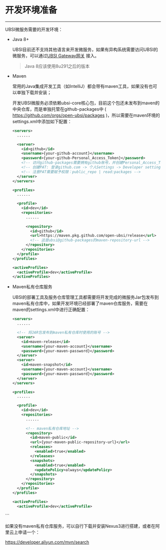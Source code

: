 # 开发环境准备

---

UBSI微服务需要的开发环境：

- Java 8+

  UBSI目前还不支持其他语言来开发微服务，如果有异构系统需要访问UBSI的微服务，可以通过[UBSI Gateway网关](../gateway/readme.md) 接入。

  > Java 8应该使用8u291之后的版本

- Maven

  常用的Java集成开发工具（如IntelliJ）都会带有maven工具，如果没有也可以单独下载并安装；

  开发UBSI微服务必须依赖ubsi-core核心包，目前这个包还未发布到maven的中央仓库，而是单独托管在github-packages中 ( https://github.com/orgs/open-ubsi/packages )，所以需要在maven环境的settings.xml中添加如下配置：

  ```xml
  <servers>
    ......
  
    <server>
      <id>github</id>
      <username>{your-github-account}</username>
      <password>{your-github-Personal_Access_Token}</password>
      <!-- 访问github-packages需要拥有github账号，并创建Personal_Access_Token(PAT) -->
      <!-- 创建PAT: 登录github.com -> 个人Settings -> Developer settings -> Personal access tokens -> Generate new token -->
      <!-- 注意PAT需要赋予权限：public_repo | read:packages -->
    </server>
  </servers>
  
  <profiles>
    ......
  
    <profile>
      <id>dev</id>
      <repositories>
        ......
        
        <repository>
          <id>github</id>
          <url>https://maven.pkg.github.com/open-ubsi/release</url>
          <!-- 这是ubsi@github-packages的maven-repository-url -->
        </repository>
      </repositories>
    </profile>
  </profiles>
  
  <activeProfiles>
    <activeProfile>dev</activeProfile>
  </activeProfiles>
  ```

- Maven私有仓库服务

  UBSI的部署工具及服务仓库管理工具都需要将开发完成的微服务Jar包发布到maven私有仓库中，如果开发环境已经部署了maven仓库服务，需要在maven的settings.xml中进行正确配置：

  ```xml
  <servers>
    ......
  
    <!-- 将JAR包发布到maven私有仓库时使用的账号 -->
    <server>
      <id>maven-release</id>
      <username>{your-maven-account}</username>
      <password>{your-maven-password}</password>
    </server>
    <server>
      <id>maven-snapshot</id>
      <username>{your-maven-account}</username>
      <password>{your-maven-password}</password>
    </server>
  </servers>
  
  <profiles>
    ......
  
    <profile>
      <id>dev</id>
      <repositories>
        ......
        
        <!-- maven私有仓库地址 -->
        <repository>
          <id>maven-public</id>
          <url>{your-maven-public-repository-url}</url>
          <releases>
            <enabled>true</enabled>
          </releases>
          <snapshots>
            <enabled>true</enabled>
            <updatePolicy>always</updatePolicy>
          </snapshots>
        </repository>
      </repositories>
    </profile>
  </profiles>
  
  <activeProfiles>
    <activeProfile>dev</activeProfile>
</activeProfiles>
  ```

  如果没有maven私有仓库服务，可以自行下载并安装Nexus3进行搭建，或者在阿里云上申请一个：
  
  https://developer.aliyun.com/mvn/search
